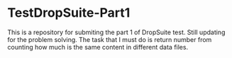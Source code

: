 # TestDropSuite-Part1
This is a repository for submiting the part 1 of DropSuite test.
Still updating for the problem solving.
The task that I must do is return number from counting how much is 
the same content in different data files.
